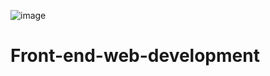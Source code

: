 ![image](https://user-images.githubusercontent.com/86187090/122675035-568ea300-d1e0-11eb-954f-51d0e6b01532.png)
# Front-end-web-development
